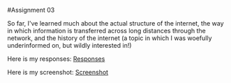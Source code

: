#Assignment 03

So far, I've learned much about the actual structure of the internet, the way in which information is transferred across long distances through the network, and the history of the internet (a topic in which I was woefully underinformed on, but wildly interested in!)

Here is my responses: [Responses](responses.txt)

Here is my screenshot: [Screenshot](images/Screenshot.png)